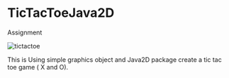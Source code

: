 # TicTacToeJava2D
Assignment

![tictactoe](https://user-images.githubusercontent.com/28382771/35708195-ce8d809e-0761-11e8-86ea-150bd61ffed9.gif)

This is Using simple graphics object and Java2D package create a tic tac toe game ( X and O).
